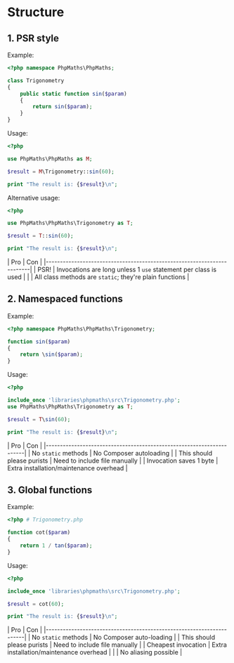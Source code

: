# Structure

## 1. PSR style

Example:

```php
<?php namespace PhpMaths\PhpMaths;

class Trigonometry
{
    public static function sin($param)
    {
        return sin($param);
    }
}
```

Usage:

```php
<?php

use PhpMaths\PhpMaths as M;

$result = M\Trigonometry::sin(60);

print "The result is: {$result}\n";
```

Alternative usage:

```php
<?php

use PhpMaths\PhpMaths\Trigonometry as T;

$result = T::sin(60);

print "The result is: {$result}\n";
```

| Pro  | Con                                                             |
|------------------------------------------------------------------------|
| PSR! | Invocations are long unless 1 `use` statement per class is used |
|      | All class methods are `static`; they're plain functions         |

## 2. Namespaced functions

Example:

```php
<?php namespace PhpMaths\PhpMaths\Trigonometry;

function sin($param)
{
    return \sin($param);
}
```

Usage:

```php
<?php

include_once 'libraries\phpmaths\src\Trigonometry.php';
use PhpMaths\PhpMaths\Trigonometry as T;

$result = T\sin(60);

print "The result is: {$result}\n";
```

| Pro                        | Con                                     |
|----------------------------------------------------------------------|
| No `static` methods        | No Composer autoloading                 |
| This should please purists | Need to include file manually           |
| Invocation saves 1 byte    | Extra installation/maintenance overhead |

## 3. Global functions

Example:

```php
<?php # Trigonometry.php

function cot($param)
{
    return 1 / tan($param);
}
```

Usage:

```php
<?php

include_once 'libraries\phpmaths\src\Trigonometry.php';

$result = cot(60);

print "The result is: {$result}\n";
```

| Pro                        | Con                                     |
|----------------------------------------------------------------------|
| No `static` methods        | No Composer auto-loading                |
| This should please purists | Need to include file manually           |
| Cheapest invocation        | Extra installation/maintenance overhead |
|                            | No aliasing possible                    |
